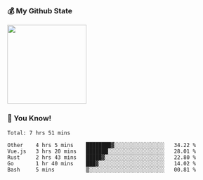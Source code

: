 ### :moneybag: My Github State

<img height="180em" src="https://github-readme-stats.vercel.app/api?username=G-Asura&show_icons=true&hide_border=true&count_private=true&include_all_commits=true" />

### :pill: You Know!
<!--START_SECTION:waka-->
```text
Total: 7 hrs 51 mins

Other    4 hrs 5 mins    ████████▓░░░░░░░░░░░░░░░░   34.22 % 
Vue.js   3 hrs 20 mins   ███████░░░░░░░░░░░░░░░░░░   28.01 % 
Rust     2 hrs 43 mins   █████▓░░░░░░░░░░░░░░░░░░░   22.80 % 
Go       1 hr 40 mins    ███▓░░░░░░░░░░░░░░░░░░░░░   14.02 % 
Bash     5 mins          ▒░░░░░░░░░░░░░░░░░░░░░░░░   00.81 % 
```
<!--END_SECTION:waka-->

<!--
**G-Asura/G-Asura** is a ✨ _special_ ✨ repository because its `README.md` (this file) appears on your GitHub profile.

Here are some ideas to get you started:

- 🔭 I’m currently working on ...
- 🌱 I’m currently learning ...
- 👯 I’m looking to collaborate on ...
- 🤔 I’m looking for help with ...
- 💬 Ask me about ...
- 📫 How to reach me: ...
- 😄 Pronouns: ...
- ⚡ Fun fact: ...
-->
